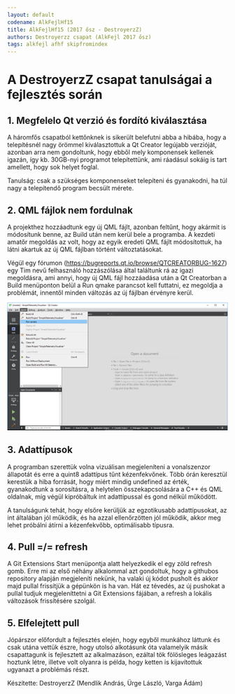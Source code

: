 ```yaml
---
layout: default
codename: AlkFejlHf15
title: AlkFejlHf15 (2017 ősz - DestroyerzZ)
authors: Destroyerzz csapat (AlkFejl 2017 ősz)
tags: alkfejl afhf skipfromindex
---
```


# A DestroyerzZ csapat tanulságai a fejlesztés során #

## 1. Megfelelo Qt verzió és fordító kiválasztása ##

A háromfős csapatból kettőnknek is sikerült belefutni abba a hibába, hogy a telepítésnél nagy örömmel kiválasztottuk 
a Qt Creator legújabb verzióját, azonban arra nem gondoltunk, hogy ebből mely komponensek kellenek igazán, így kb. 30GB-nyi 
programot telepítettünk, ami ráadásul sokáig is tart amellett, hogy sok helyet foglal.

Tanulság: csak a szükséges komponenseket telepíteni és gyanakodni, ha túl nagy a telepítendő program becsült mérete. 

## 2. QML fájlok nem fordulnak ##

A projekthez hozzáadtunk egy új QML fájlt, azonban feltűnt, hogy akármit is módosítunk benne, az Build után nem kerül bele 
a programba. A kezdeti amatőr megoldás az volt, hogy az egyik eredeti QML fájlt módosítottuk, ha látni akartuk az új QML fájlban
történt változtatásokat. 

Végül egy fórumon (https://bugreports.qt.io/browse/QTCREATORBUG-1627) egy Tim nevű felhasználó hozzászólása által 
találtunk rá az igazi megoldásra, ami annyi, hogy új QML fájl hozzáadása után a Qt Creatorban a Build menüponton belül 
a Run qmake parancsot kell futtatni, ez megoldja a problémát, innentől minden változás az új fájlban érvényre kerül.

![A megfelelő parancs](images/qmake.png "A megfelelő parancs")

## 3. Adattípusok ##

A programban szerettük volna vizuálisan megjeleníteni a vonalszenzor állapotát és erre a quint8 adattípus tűnt kézenfekvőnek.
Több órán keresztül kerestük a hiba forrását, hogy miért mindig undefined az érték, gyanakodtunk a sorosításra, a helytelen 
összekapcsolására a C++ és QML oldalnak, míg végül kipróbáltuk int adattípussal és gond nélkül működött. 

A tanulságunk tehát, hogy elsőre kerüljük az egzotikusabb adattípusokat, az int általában jól működik, és ha azzal ellenőrzötten
jól működik, akkor meg lehet próbálni átírni a kézenfekvőbb, optimálisabb típusra.

## 4. Pull =/= refresh ##

A Git Extensions Start menüpontja alatt helyezkedik el egy zöld refresh gomb. Erre mi az első néhány alkalommal azt gondoltuk,
hogy a githubos repository alapján megjeleníti nekünk, ha valaki új kódot pusholt és akkor majd pullal frissítjük a gépünkön 
is ha van. Hát ez tévedés, az új pushokat a pullal tudjuk megjeleníttetni a Git Extensions fájában, a refresh a lokális 
változások frissítésére szolgál.

## 5. Elfelejtett pull ##
Jópárszor előfordult a fejlesztés elején, hogy egyből munkához láttunk és csak utána vettük észre, hogy utolsó alkotásunk 
óta valamelyik másik csapattagunk is fejlesztett az alkalmazáson, ezáltal tök fölösleges leágazást hoztunk létre, illetve 
volt olyanra is példa, hogy ketten is kijavítottuk ugyanazt a problémás részt. 

Készítette: DestroyerzZ (Mendlik András, Ürge László, Varga Ádám)
